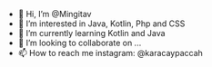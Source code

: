 - 👋 Hi, I’m @Mingitav
- 👀 I’m interested in Java, Kotlin, Php and CSS
- 🌱 I’m currently learning Kotlin and Java
- 💞️ I’m looking to collaborate on ...
- 📫 How to reach me instagram: @karacaypaccah

<!---
Mingitav/Mingitav is a ✨ special ✨ repository because its `README.md` (this file) appears on your GitHub profile.
You can click the Preview link to take a look at your changes.
--->
